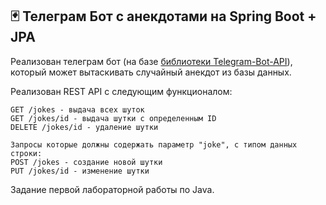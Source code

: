 ## :black_joker: Телеграм Бот с анекдотами на Spring Boot + JPA

Реализован телеграм бот (на базе [библиотеки Telegram-Bot-API](https://github.com/pengrad/java-telegram-bot-api/tree/master)), который может вытаскивать случайный анекдот из базы данных.

Реализован REST API с следующим функционалом:

```
GET /jokes - выдача всех шуток
GET /jokes/id - выдача шутки с определенным ID
DELETE /jokes/id - удаление шутки

Запросы которые должны содержать параметр "joke", с типом данных строки:
POST /jokes - создание новой шутки
PUT /jokes/id - изменение шутки
```

Задание первой лабораторной работы по Java.
